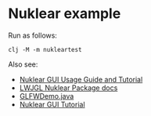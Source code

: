 # Nuklear example

Run as follows:
```
clj -M -m nukleartest
```

Also see:

* [Nuklear GUI Usage Guide and Tutorial](https://www.thecodingfox.com/nuklear-usage-guide-lwjgl)
* [LWJGL Nuklear Package docs](https://javadoc.lwjgl.org/org/lwjgl/nuklear/package-summary.html)
* [GLFWDemo.java](https://github.com/LWJGL/lwjgl3/blob/master/modules/samples/src/test/java/org/lwjgl/demo/nuklear/GLFWDemo.java)
* [Nuklear GUI Tutorial](https://www.youtube.com/playlist?list=PL3-G4vZDng04veWuMASV708VAnSKgV8PK)
